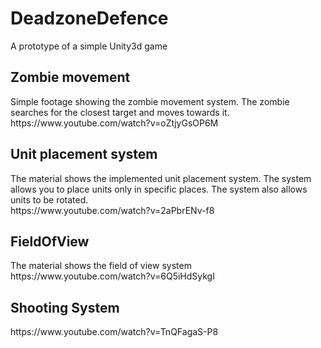 # DeadzoneDefence
A prototype of a simple Unity3d game


<h2>Zombie movement</h2>
Simple footage showing the zombie movement system. The zombie searches for the closest target and moves towards it. <br>
https://www.youtube.com/watch?v=oZtjyGsOP6M

<h2>Unit placement system</h2>
The material shows the implemented unit placement system. The system allows you to place units only in specific places. The system also allows units to be rotated. <br>
https://www.youtube.com/watch?v=2aPbrENv-f8

<h2>FieldOfView</h2>
The material shows the field of view system <br>
https://www.youtube.com/watch?v=6Q5iHdSykgI

<h2>Shooting System</h2>
https://www.youtube.com/watch?v=TnQFagaS-P8
